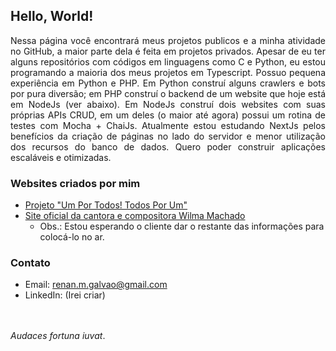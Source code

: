 ## Hello, World!
<p align="justify">Nessa página você encontrará meus projetos publicos e a minha atividade no GitHub, a maior parte dela é feita em projetos privados. Apesar de eu ter alguns repositórios com códigos em linguagens como C e Python, eu estou programando a maioria dos meus projetos em Typescript. Possuo pequena experiência em Python e PHP. Em Python construí alguns crawlers e bots por pura diversão; em PHP construí o backend de um website que hoje está em NodeJs (ver abaixo). Em NodeJs construí dois websites com suas próprias APIs CRUD, em um deles (o maior até agora) possui um rotina de testes com Mocha + ChaiJs. Atualmente estou estudando NextJs pelos benefícios da criação de páginas no lado do servidor e menor utilização dos recursos do banco de dados. Quero poder construir aplicações escaláveis e otimizadas.</p>

### Websites criados por mim
- [Projeto "Um Por Todos! Todos Por Um"](https://projetoumportodostodosporum.org)
- [Site oficial da cantora e compositora Wilma Machado](wilmamachado.com)
  - Obs.: Estou esperando o cliente dar o restante das informações para colocá-lo no ar.

### Contato
- Email: renan.m.galvao@gmail.com
- LinkedIn: (Irei criar)


\
\
_Audaces fortuna iuvat_.
